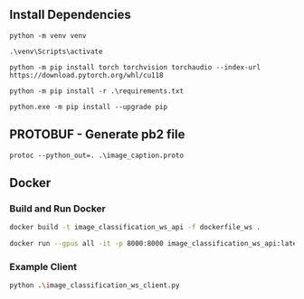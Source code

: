 ## Install Dependencies

```
python -m venv venv

.\venv\Scripts\activate

python -m pip install torch torchvision torchaudio --index-url https://download.pytorch.org/whl/cu118

python -m pip install -r .\requirements.txt

python.exe -m pip install --upgrade pip
```

## PROTOBUF - Generate pb2 file
```
protoc --python_out=. .\image_caption.proto
```

## Docker

### Build and Run Docker


```bash
docker build -t image_classification_ws_api -f dockerfile_ws .

docker run --gpus all -it -p 8000:8000 image_classification_ws_api:latest
```




### Example Client

```bash
python .\image_classification_ws_client.py
```

